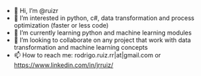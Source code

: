 - 👋 Hi, I’m @ruizr
- 👀 I’m interested in python, c#, data transformation and process optimization (faster or less code)
- 🌱 I’m currently learning python and machine learning modules
- 💞️ I’m looking to collaborate on any project that work with data transformation and machine learning concepts
- 📫 How to reach me: rodrigo.ruiz.rr|at|gmail.com or https://www.linkedin.com/in/jrruiz/

<!---
ruizr/ruizr is a ✨ special ✨ repository because its `README.md` (this file) appears on your GitHub profile.
You can click the Preview link to take a look at your changes.
--->
